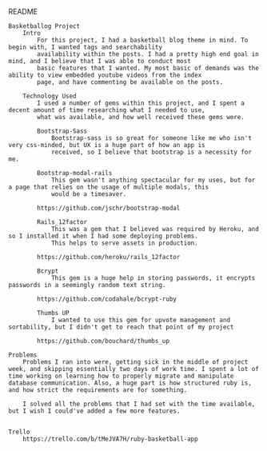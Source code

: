 README
	
	Basketballog Project
		Intro
			For this project, I had a basketball blog theme in mind. To begin with, I wanted tags and searchability 
			availability within the posts. I had a pretty high end goal in mind, and I believe that I was able to conduct most
			basic features that I wanted. My most basic of demands was the ability to view embedded youtube videos from the index
			page, and have commenting be available on the posts. 
		
		Technology Used
			I used a number of gems within this project, and I spent a decent amount of time researching what I needed to use, 
			what was available, and how well received these gems were. 
			
			Bootstrap-Sass
				Bootstrap-sass is so great for someone like me who isn't very css-minded, but UX is a huge part of how an app is
				received, so I believe that bootstrap is a necessity for me. 
			
			Bootstrap-modal-rails
				This gem wasn't anything spectacular for my uses, but for a page that relies on the usage of multiple modals, this 
				would be a timesaver. 
				
			https://github.com/jschr/bootstrap-modal
	
			Rails_12factor
				This was a gem that I believed was required by Heroku, and so I installed it when I had some deploying problems. 
				This helps to serve assets in production. 
				
			https://github.com/heroku/rails_12factor
			
			Bcrypt
				This gem is a huge help in storing passwords, it encrypts passwords in a seemingly random text string.
				
			https://github.com/codahale/bcrypt-ruby
			
			Thumbs UP
				I wanted to use this gem for upvote management and sortability, but I didn't get to reach that point of my project
				
			https://github.com/bouchard/thumbs_up
			
	Problems
		Problems I ran into were, getting sick in the middle of project week, and skipping essentially two days of work time. I spent a lot of time working on learning how to properly migrate and manipulate database communication. Also, a huge part is how structured ruby is, and how strict the requirements are for something. 

		I solved all the problems that I had set with the time available, but I wish I could've added a few more features. 


	Trello
		https://trello.com/b/tMeJVA7H/ruby-basketball-app
		
			
